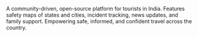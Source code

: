 A community-driven, open-source platform for tourists in India. Features safety maps of states and cities, incident tracking, news updates, and family support. Empowering safe, informed, and confident travel across the country.